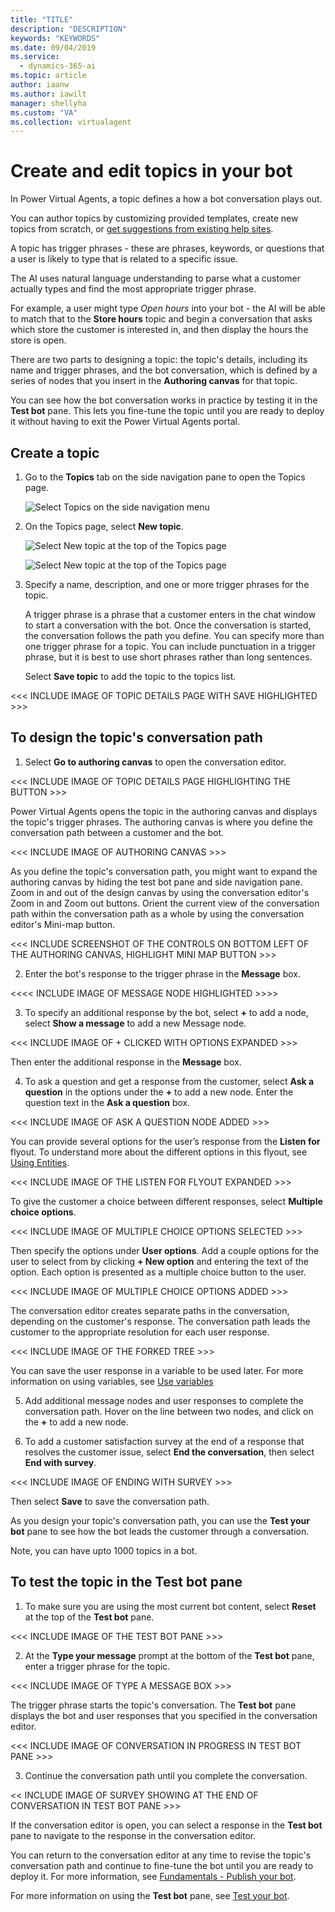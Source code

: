 ```yaml
---
title: "TITLE"
description: "DESCRIPTION"
keywords: "KEYWORDS"
ms.date: 09/04/2019
ms.service:
  - dynamics-365-ai
ms.topic: article
author: iaanw
ms.author: iawilt
manager: shellyha
ms.custom: "VA"
ms.collection: virtualagent
---
```



# Create and edit topics in your bot

In Power Virtual Agents, a topic defines a how a bot conversation plays out. 

You can author topics by customizing provided templates, create new topics from scratch, or [get suggestions from existing help sites](advanced-create-topics-from-web.md). 

A topic has trigger phrases - these are phrases, keywords, or questions that a user is likely to type that is related to a specific issue. 

The AI uses natural language understanding to parse what a customer actually types and find the most appropriate trigger phrase. 

For example, a user might type *Open hours* into your bot - the AI will be able to match that to the **Store hours** topic and begin a conversation that asks which store the customer is interested in, and then display the hours the store is open.

There are two parts to designing a topic: the topic's details, including its name and trigger phrases, and the bot conversation, which is defined by a series of nodes that you insert in the **Authoring canvas** for that topic.

You can see how the bot conversation works in practice by testing it in the **Test bot** pane. This lets you fine-tune the topic until you are ready to deploy it without having to exit the Power Virtual Agents portal.

## Create a topic

1. Go to the **Topics** tab on the side navigation pane to open the Topics page.

   ![Select Topics on the side navigation menu](media/topics-menu.png)

2. On the Topics page, select **New topic**.

   ![Select New topic at the top of the Topics page](media/topics-new.png)

   ![Select New topic at the top of the Topics page](media/topics-new-2.png)

3. Specify a name, description, and one or more trigger phrases for the topic.

    A trigger phrase is a phrase that a customer enters in the chat window to start a conversation with the bot. Once the conversation is started, the conversation follows the path you define. You can specify more than one trigger phrase for a topic. You can include punctuation in a trigger phrase, but it is best to use short phrases rather than long sentences.

    Select **Save topic** to add the topic to the topics list.

<<< INCLUDE IMAGE OF TOPIC DETAILS PAGE WITH SAVE HIGHLIGHTED >>>


## To design the topic's conversation path

1. Select **Go to authoring canvas** to open the conversation editor.

<<< INCLUDE IMAGE OF TOPIC DETAILS PAGE HIGHLIGHTING THE BUTTON  >>>

Power Virtual Agents opens the topic in the authoring canvas and displays the topic's trigger phrases. The authoring canvas is where you define the conversation path between a customer and the bot.

 <<< INCLUDE IMAGE OF AUTHORING CANVAS >>>
 
  As you define the topic's conversation path, you might want to expand the authoring canvas by hiding the test bot pane and side navigation pane. 
Zoom in and out of the design canvas by using the conversation editor's Zoom in and Zoom out buttons. Orient the current view of the conversation path within the conversation path as a whole by using the conversation editor's Mini-map button.

<<< INCLUDE SCREENSHOT OF THE CONTROLS ON BOTTOM LEFT OF THE AUTHORING CANVAS, HIGHLIGHT MINI MAP BUTTON >>>
 
2. Enter the bot's response to the trigger phrase in the **Message** box.

<<<< INCLUDE IMAGE OF MESSAGE NODE HIGHLIGHTED >>>>

3. To specify an additional response by the bot, select **+** to add a node, select **Show a message** to add a new Message node.

<<< INCLUDE IMAGE OF + CLICKED WITH OPTIONS EXPANDED >>>

   Then enter the additional response in the **Message** box.

4. To ask a question and get a response from the customer, select **Ask a question** in the options under the **+** to add a new node.    Enter the question text in the **Ask a question** box. 

<<< INCLUDE IMAGE OF ASK A QUESTION NODE ADDED >>>

   You can provide several options for the user’s response from the **Listen for** flyout. To understand more about the different options in this flyout, see [Using Entities](advanced-entities-greedy-slot-filling-virtual-agent.md).

<<< INCLUDE IMAGE OF THE LISTEN FOR FLYOUT EXPANDED >>>

   To give the customer a choice between different responses, select **Multiple choice options**.

  <<< INCLUDE IMAGE OF MULTIPLE CHOICE OPTIONS SELECTED >>>

   Then specify the options under **User options**. Add a couple options for the user to select from by clicking **+ New option** and entering the text of the option. Each option is presented as a multiple choice button to the user.

<<< INCLUDE IMAGE OF MULTIPLE CHOICE OPTIONS ADDED >>>

  The conversation editor creates separate paths in the conversation, depending on the customer's response. The conversation path leads the customer to the appropriate resolution for each user response.
  
<<< INCLUDE IMAGE OF THE FORKED TREE >>>

  You can save the user response in a variable to be used later. For more information on using variables, see [Use variables](authoring-variables-virtual-agent.md)

5. Add additional message nodes and user responses to complete the conversation path. Hover on the line between two nodes, and click on the **+** to add a new node.


6. To add a customer satisfaction survey at the end of a response that resolves the customer issue, select **End the conversation**, then select **End with survey**.

<<< INCLUDE IMAGE OF ENDING WITH SURVEY >>>

   Then select **Save** to save the conversation path.

As you design your topic's conversation path, you can use the **Test your bot** pane to see how the bot leads the customer through a conversation.


Note, you can have upto 1000 topics in a bot.

## To test the topic in the Test bot pane

1. To make sure you are using the most current bot content, select **Reset** at the top of the **Test bot** pane.

 <<< INCLUDE IMAGE OF THE TEST BOT PANE >>>

2. At the **Type your message** prompt at the bottom of the **Test bot** pane, enter a trigger phrase for the topic.

<<< INCLUDE IMAGE OF TYPE A MESSAGE BOX >>>

   The trigger phrase starts the topic's conversation. The **Test bot** pane displays the bot and user responses that you specified in the conversation editor.

 <<< INCLUDE IMAGE OF CONVERSATION IN PROGRESS IN TEST BOT PANE >>>
 
3. Continue the conversation path until you complete the conversation.

<< INCLUDE IMAGE OF SURVEY SHOWING AT THE END OF CONVERSATION IN TEST BOT PANE >>>

   If the conversation editor is open, you can select a response in the **Test bot** pane to navigate to the response in the conversation editor.

You can return to the conversation editor at any time to revise the topic's conversation path and continue to fine-tune the bot until you are ready to deploy it. For more information, see [Fundamentals - Publish your bot](publication-fundamentals-virtual-agent.md).

For more information on using the **Test bot** pane, see [Test your bot](authoring-test-bot-virtual-agent.md).

